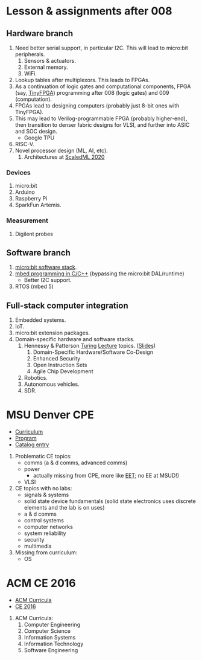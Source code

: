 
# Lesson & assignments after 008

## Hardware branch
1. Need better serial support, in particular I2C. This will lead to micro:bit peripherals.
   1. Sensors & actuators.
   2. External memory.
   3. WiFi.
2. Lookup tables after multiplexors. This leads to FPGAs.
3. As a continuation of logic gates and computational components, FPGA (say, [TinyFPGA](https://tinyfpga.com/)) programming after 008 (logic gates) and 009 (computation).
4. FPGAs lead to designing computers (probably just 8-bit ones with TinyFPGA).
5. This may lead to Verilog-programmable FPGA (probably higher-end), then transition to denser fabric designs for VLSI, and further into ASIC and SOC design.
   - Google TPU
6. RISC-V.
7. Novel processor design (ML, AI, etc).
   1. Architectures at [ScaledML 2020](http://scaledml.org/2020/)
   
### Devices
1. micro:bit
2. Arduino
3. Raspberry Pi
4. SparkFun Artemis.

### Measurement
1. Digilent probes

## Software branch
1. [micro:bit software stack](https://mattwarren.org/2017/11/28/Exploring-the-BBC-microbit-Software-Stack/).
2. [mbed programming in C/C++](https://www.iot-programmer.com/index.php/books/27-micro-bit-iot-in-c/chapters-micro-bit-iot-in-c/1-getting-started-with-c-c-on-the-micro-bit?showall=1) (bypassing the micro:bit DAL/runtime)
   - Better I2C support.
3. RTOS (mbed 5)

## Full-stack computer integration
1. Embedded systems.
2. IoT.
3. micro:bit extension packages.
4. Domain-specific hardware and software stacks.
   1. Hennessy & Patterson [Turing](https://www.acm.org/hennessy-patterson-turing-lecture) [Lecture](https://iscaconf.org/isca2018/turing_lecture.html) topics. ([Slides](https://iscaconf.org/isca2018/docs/HennessyPattersonTuringLectureISCA4June2018.pdf))
      1. Domain-Specific Hardware/Software Co-Design
      2. Enhanced Security
      3. Open Instruction Sets
      4. Agile Chip Development
   2. Robotics.
   3. Autonomous vehicles.
   4. SDR.


# MSU Denver CPE

- [Curriculum](https://www.msudenver.edu/cpe/curriculum/)
- [Program](https://www.msudenver.edu/cpe/program/)
- [Catalog entry](https://catalog.msudenver.edu/preview_program.php?catoid=26&poid=6946#)

1. Problematic CE topics:
   - comms (a & d comms, advanced comms)
   - power
     - actually missing from CPE, more like [EET](https://www.msudenver.edu/eet/); no EE at MSUD!)
   - VLSI
2. CE topics with no labs:
   - signals & systems
   - solid state device fundamentals (solid state electronics uses discrete elements and the lab is on uses)
   - a & d comms
   - control systems
   - computer networks
   - system reliability
   - security
   - multimedia
3. Missing from curriculum:
   - OS
   
# ACM CE 2016

- [ACM Curricula](https://www.acm.org/education/curricula-recommendations)
- [CE 2016](https://www.acm.org/binaries/content/assets/education/ce2016-final-report.pdf)

1. ACM Curricula:
   1. Computer Engineering
   2. Computer Science
   3. Information Systems
   4. Information Technology
   5. Software Engineering

